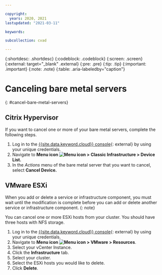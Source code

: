 ```yaml
---

copyright:
  years: 2020, 2021
lastupdated: "2021-03-11"

keywords:

subcollection: cvad

---
```


{:shortdesc: .shortdesc}
{:codeblock: .codeblock}
{:screen: .screen}
{:external: target="_blank" .external}
{:pre: .pre}
{:tip: .tip}
{:important: .important}
{:note: .note}
{:table: .aria-labeledby="caption"}


# Canceling bare metal servers
{: #cancel-bare-metal-servers}

## Citrix Hypervisor

If you want to cancel one or more of your bare metal servers, complete the following steps.

1. Log in to the [{{site.data.keyword.cloud}} console](https://cloud.ibm.com/login){: external} by using your unique credentials.
2. Navigate to **Menu icon ![Menu icon](../icons/icon_hamburger.svg) > Classic Infrastructure > Device List.**
3. In the _Actions_ menu of the bare metal server that you want to cancel, select **Cancel Device.**

## VMware ESXi

When you add or delete a service or infrastructure component, you must wait until the modification is complete before you can add or delete another service or infrastructure component. 
{: note}

You can cancel one or more ESXi hosts from your cluster. You should have three hosts with NFS storage.<!-- for vmware phase 2: and 4 hosts with VSAN storage-->

1. Log in to the [{{site.data.keyword.cloud}} console](https://cloud.ibm.com/login){: external} by using your unique credentials.
2. Navigate to **Menu icon ![Menu icon](../icons/icon_hamburger.svg) > VMware > Resources**.
3. Select your vCenter Instance. 
4. Click the **Infrastructure** tab. 
5. Select your cluster.
6. Select the ESXi hosts you would like to delete. 
7. Click **Delete**.
